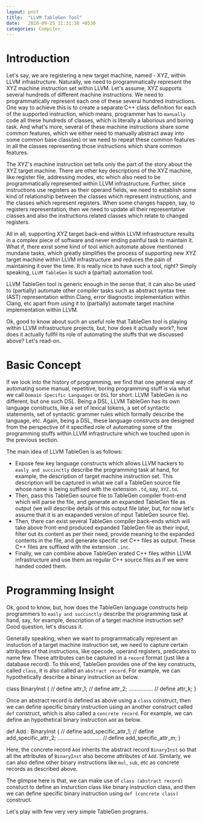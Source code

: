 ```yaml
---
layout: post
title:  "LLVM TableGen Tool"
date:   2020-09-25 11:31:38 +0530
categories: Compiler
---
```


# Introduction

Let's say, we are registering a new target machine, named - XYZ, within LLVM
infrastructure. Naturally, we need to programmatically represent the XYZ machine
instruction set within LLVM. Let's assume, XYZ supports several hundreds of
different machine instructions. We need to programmatically represent each one
of these several hundred instructions. One way to achieve this is to create a
separate C++ class definition for each of the supported instruction, which
means, programmer has to `manually` code all these hundreds of classes, which is
literally a laborious and boring task. And what's more, several of these machine
instructions share some common features, which we either need to manually
abstract away into some common base class(es) or we need to repeat these common
features in all the classes representing those instructions which share common
features.

The XYZ's machine instruction set tells only the part of the story about the XYZ
target machine. There are other key descriptions of the XYZ machine, like
register file, addressing modes, etc which also need to be programmatically
represented within LLVM infrastructure. Further, since instructions use
registers as their operand fields, we need to establish some kind of
relationship between the classes which represent instructions, and the classes
which represent registers. When some changes happen, say, to registers
representation, then we need to update all their representative classes and also
the instructions related classes which relate to changed registers.

All in all, supporting XYZ target back-end within LLVM infrastructure results in
a complex piece of software and never ending painful task to maintain it. What
if, there exist some kind of tool which automate above mentioned mundane tasks,
which greatly simplifies the process of supporting new XYZ target machine within
LLVM infrastructure and reduces the pain of maintaining it over the time. It is
really nice to have such a tool, right? Simply speaking, `LLVM TableGen` is such
a (partial) automation tool.

LLVM TableGen tool is generic enough in the sense that, it can also be used to
(partially) automate other compiler tasks such as abstract syntax tree (AST)
representation within Clang, error diagnostic implementation within Clang, etc
apart from using it to (partially) automate target machine implementation within
LLVM.

Ok, good to know about such an useful role that TableGen tool is playing within
LLVM infrastructure projects, but, how does it actually work?, how does it
actually fullfil its role of automating the stuffs that we discussed above?
Let's read-on.

# Basic Concept

If we look into the history of programming, we find that one general way of
automating some manual, repetitive, boring programming stuff is via what we call
`Domain Specific Languages` or `DSL` for short. LLVM TableGen is no different, but
one such DSL. Being a DSL, LLVM TableGen has its own language constructs, like a 
set of lexical tokens, a set of syntactic statements, set of syntactic grammer
rules which formally describe the language, etc. Again, being a DSL, these
language constructs are designed from the perspective of it specified role of
automating some of the programming stuffs within LLVM infrastructure which we
touched upon in the previous section.

The main idea of LLVM TableGen is as follows:

* Expose few key language constructs which allows LLVM hackers to `easly and
  succinctly` describe the programming task at hand, for example, the description
  of target machine instruction set. This description will be captured in what we
  call a TableGen source file whose name is being suffixed with the extension
  `.td`, say, `XYZ.td`.
* Then, pass this TableGen source file to TableGen compiler front-end which will
  parse the file, and generate an expanded TableGen file as output (we will
  describe details of this output file later, but, for now let's assume that it is
  an exapanded version of input TableGen source file).
* Then, there can exist several TableGen compiler back-ends which will take
  above front-end produced expanded TableGen file as their input, filter out its
  content as per their need, provide meaning to the expanded contents in the file,
  and generate specific set C++ files as output. These C++ files are suffixed with
  the extension `.inc`.
* Finally, we can combine above TableGen`erated C++ files within LLVM
  infrastructure and use them as regular C++ source files as if we were handed
  coded them.

# Programming Insight

Ok, good to know, but, how does the TableGen language constructs help programmers
to `easly and succinctly` describe the programming task at hand, say, for example,
description of a target machine instruction set? Good question, let's discuss it.

Generally speaking, when we want to programmatically represent an instuction of
a target machine instruction set, we need to capture certain attributes of that
instructions, like opecode, operand registers, predicates to name few. These
attributes can be captured in a `record` format (just like a database record). To
this end, TableGen provides one of the key constructs, called `class`, it is also
called an `abstract record`. For example, we can hypothetically describe a binary
instruction as below.

class BinaryInst {
  // define attr_1; 
  // define attr_2;
  ................
  // define attr_k;
}

Once an abstract record is defined as above using a `class` construct, then we can
define specific binary instruction using an another construct called `def`
construct, which is also called a `concrete record`. For example, we can define
an hypothetical binary instruction `add` as below.

def Add : BinaryInst {
  // define add_specific_attr_1; 
  // define add_specific_attr_2;
  .............................
  // define add_specific_attr_m;
}

Here, the concrete record `Add` inherits the abstract record `BinaryInst` so that
all the attributes of `BinaryInst` also become attributes of `Add`. Similarly, we
can also define other binary instructions like `mul`, `sub`, etc as concrete records
as described above.

The glimpse here is that, we can make use of `class (abstract record)` constuct to
define an insturction class like binary instruction class, and then we can define
specific binary instruction using `def (concrete class)` construct.

Let's play with few very very simple TableGen programs.
